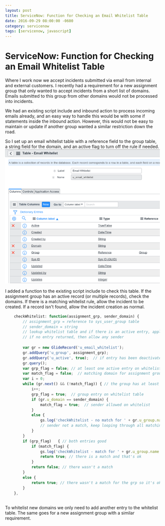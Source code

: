 ```yaml
---
layout: post
title: ServiceNow: Function for Checking an Email Whitelist Table 
date: 2016-09-29 08:00:00 -0600
category: servicenow
tags: [servicenow, javascript]
---
```


# ServiceNow: Function for Checking an Email Whitelist Table 
Where I work now we accept incidents submitted via email from internal and external customers.
I recently had a requirement for a new assignment group that only wanted to accept incidents from a short list of domains.  Emails submitted to this group from other domains would not be processed into incidents.

We had an existing script include and inbound action to process incoming emails already, and an easy way to handle this would be with some if statements inside the inbound action.  However, this would not be easy to maintain or update if another group wanted a similar restriction down the road.

So I set up an email whitelist table with a reference field to the group table, a string field for the domain, and an active flag to turn off the rule if needed.
![Email Whitelist table](/assets/email_whitelist.png "Email Whitelist table")

I added a function to the existing script include to check this table.
If the assignment group has an active record (or multiple records), check the domains.  If there is a matching whitelist rule, allow the incident to be created.
If a record isn't found, allow the incident creation as normal.


```javascript
	checkWhitelist: function(assignment_grp, sender_domain) {
		// assignment_grp = reference to sys_user_group table
		// sender_domain = string
		// lookup whitelist table and if there is an active entry, apply it
		// if no entry returned, then allow any sender
		
		var gr = new GlideRecord('u_email_whitelist');
		gr.addQuery('u_group', assignment_grp);		
		gr.addQuery('u_active', true);  // if entry has been deactivated ignore it		
		gr.query();
		var grp_flag = false; // at least one active entry on whitelist table?
		var match_flag = false;  // matching domain for assignment group on whitelist?
		var i = 0;
		while (gr.next() && (!match_flag)) { // the group has at least one entry on the table but no match found yet
			i++;
			grp_flag = true;  // group entry on whitelist table
			if (gr.u_domain == sender_domain) {
				match_flag = true;  // sender allowed on whitelist
			}
			else {
				gs.log('checkWhitelist - no match for ' + gr.u_group.name + ' : ' + gr.u_domain);
				// sender not a match, keep looping through all matching records
			}		
		}
		if (grp_flag)   { // both entries good
			if (match_flag) {
				gs.log('checkWhitelist - match for ' + gr.u_group.name + ' and ' + gr.u_domain);
				return true; // there is a match and that's ok
			}
			return false; // there wasn't a match
		}
		else {
			return true; // there wasn't a match for the grp so it's ok to accept from any domain
		}		
	},
	
```

To whitelist new domains we only need to add another entry to the whitelist table.  The same goes for a new assignment group with a similar requirement.
